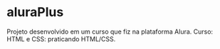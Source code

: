 # aluraPlus

Projeto desenvolvido em um curso que fiz na plataforma Alura. 
Curso: HTML e CSS: praticando HTML/CSS.
